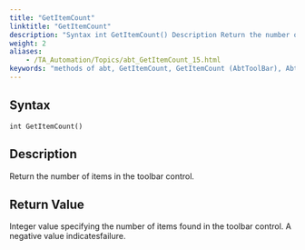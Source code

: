 ```yaml
--- 
title: "GetItemCount"
linktitle: "GetItemCount"
description: "Syntax int GetItemCount() Description Return the number of items in the toolbar control. Return Value Integer value specifying the number of items found in the toolbar control. A negative value ..."
weight: 2
aliases: 
    - /TA_Automation/Topics/abt_GetItemCount_15.html
keywords: "methods of abt, GetItemCount, GetItemCount (AbtToolBar), AbtToolBar, getitemcount, abttoolbar getitemcount, number of items on toolbar, count items on toolbar, how many items on toolbar"
---
```


## Syntax

`int GetItemCount()`

## Description

Return the number of items in the toolbar control.

## Return Value

Integer value specifying the number of items found in the toolbar control. A negative value indicatesfailure.




